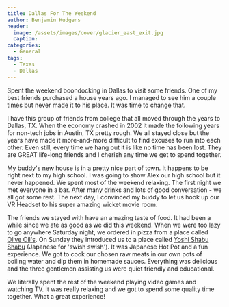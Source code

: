 ```yaml
---
title: Dallas For The Weekend
author: Benjamin Hudgens
header:
  image: /assets/images/cover/glacier_east_exit.jpg
  caption:
categories:
  - General
tags:
  - Texas
  - Dallas
---
```


Spent the weekend boondocking in Dallas to visit some friends.  One of my best friends purchased a house years ago.  I managed to see him a couple times but never made it to his place.  It was time to change that.

I have this group of friends from college that all moved through the years to Dallas, TX.  When the economy crashed in 2002 it made the following years for non-tech jobs in Austin, TX pretty rough.  We all stayed close but the years have made it more-and-more difficult to find excuses to run into each other.  Even still, every time we hang out it is like no time has been lost.  They are GREAT life-long friends and I cherish any time we get to spend together.

My buddy's new house is in a pretty nice part of town.  It happens to be right next to my high school.  I was going to show Alex our high school but it never happened.  We spent most of the weekend relaxing.  The first night we met everyone in a bar.  After many drinks and lots of good conversation - we all got some rest.  The next day, I convinced my buddy to let us hook up our VR Headset to his super amazing wicket movie room.  

The friends we stayed with have an amazing taste of food. It had been a while since we ate as good as we did this weekend. When we were too lazy to go anywhere Saturday night, we ordered in pizza from a place called [Olive Oil's](http://www.oliveoilspizzeria.com/). On Sunday they introduced us to a place called [Yoshi Shabu Shabu](http://www.yoshishabushabu.com/) (Japanese for 'swish swish'). It was Japanese Hot Pot and a fun experience. We got to cook our chosen raw meats in our own pots of boiling water and dip them in homemade sauces. Everything was delicious and the three gentlemen assisting us were quiet friendly and educational. 

We literally spent the rest of the weekend playing video games and watching TV.  It was really relaxing and we got to spend some quality time together.  What a great experience!
